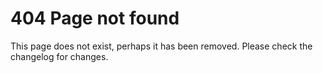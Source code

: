 # 404 Page not found

This page does not exist, perhaps it has been removed. Please check the changelog for changes.
